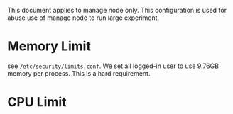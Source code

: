 This document applies to manage node only. This configuration is used for abuse use of manage node to run large experiment.

# Memory Limit
see `/etc/security/limits.conf`.
We set all logged-in user to use 9.76GB memory per process.
This is a hard requirement.

# CPU Limit